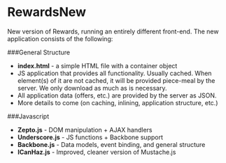 RewardsNew
==========

New version of Rewards, running an entirely different front-end. The new application consists of the following:

###General Structure
* __index.html__ - a simple HTML file with a container object
* JS application that provides all functionality. Usually cached. When element(s) of it are not cached, it will be provided piece-meal by the server. We only download as much as is necessary.
* All application data (offers, etc.) are provided by the server as JSON.
* More details to come (on caching, inlining, application structure, etc.)

###Javascript
* __Zepto.js__ - DOM manipulation + AJAX handlers
* __Underscore.js__ - JS functions + Backbone support
* __Backbone.js__ - Data models, event binding, and general structure
* __ICanHaz.js__ - Improved, cleaner version of Mustache.js
